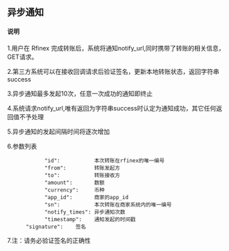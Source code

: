 ## 异步通知
#### 说明
1.用户在 Rfinex 完成转账后，系统将通知notify_url,同时携带了转账的相关信息，GET请求。

2.第三方系统可以在接收回调请求后验证签名，更新本地转账状态，返回字符串 success

3.异步通知最多发起10次，任意一次成功的通知即终止

4.系统请求notify_url,唯有返回为字符串success时认定为通知成功，其它任何返回值不予处理

5.异步通知的发起间隔时间将逐次增加

6.参数列表
```
			"id":           本次转账在rfinex的唯一编号
			"from":         转账发起方
			"to":           转账接收方
			"amount":       数额
			"currency":     币种
			"app_id":       商家的app_id
			"sn":           本次转账在商家系统内的唯一编号
			"notify_times": 异步通知次数
			"timestamp":    通知发起的时间戳
      "signature":    签名
```

7.注：请务必验证签名的正确性
